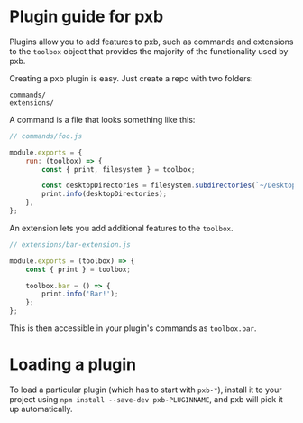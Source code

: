# Plugin guide for pxb

Plugins allow you to add features to pxb, such as commands and
extensions to the `toolbox` object that provides the majority of the functionality
used by pxb.

Creating a pxb plugin is easy. Just create a repo with two folders:

```
commands/
extensions/
```

A command is a file that looks something like this:

```js
// commands/foo.js

module.exports = {
    run: (toolbox) => {
        const { print, filesystem } = toolbox;

        const desktopDirectories = filesystem.subdirectories(`~/Desktop`);
        print.info(desktopDirectories);
    },
};
```

An extension lets you add additional features to the `toolbox`.

```js
// extensions/bar-extension.js

module.exports = (toolbox) => {
    const { print } = toolbox;

    toolbox.bar = () => {
        print.info('Bar!');
    };
};
```

This is then accessible in your plugin's commands as `toolbox.bar`.

# Loading a plugin

To load a particular plugin (which has to start with `pxb-*`),
install it to your project using `npm install --save-dev pxb-PLUGINNAME`,
and pxb will pick it up automatically.
